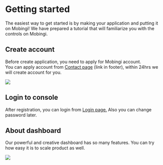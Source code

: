 # Getting started

The easiest way to get started is by making your application and putting it on Mobingi! We have prepared a tutorial that will familiarize you with the controls on Mobingi.

## Create account

Before create application, you need to apply for Mobingi account.  
You can apply account from [Contact page](https://mobingi.com) \(link in footer\), within 24hrs we will create account for you.

![](.gitbook/assets/register.png)

## Login to console

After registration, you can login from [Login page.](https://console.mobingi.com/login) Also you can change password later.

## About dashboard

Our powerful and creative dashboard has so many features. You can try how easy it is to scale product as well.

![](.gitbook/assets/console.png)

